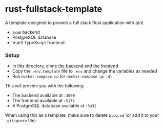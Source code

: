 # rust-fullstack-template
A template designed to provide a full stack Rust application with a(n)
- `axum` backend
- PostgreSQL database
- Vue3 TypeScript frontend

### Setup
- In this directory, clone [the backend](https://github.com/michael-long88/rust-backend-template) and [the frontend](https://github.com/michael-long88/rust-frontend-template)
- Copy the `.env.template` file to `.env` and change the variables as needed
- Run `docker-compose up` (or `docker-compose up -d`)

This will provide you with the following:
- The backend available at `:3000`
- The frontend available at `:5173`
- A PostgreSQL database available at `:5432`

When using this as a template, make sure to delete `blog.md` (or add it to your `.gitignore` file)